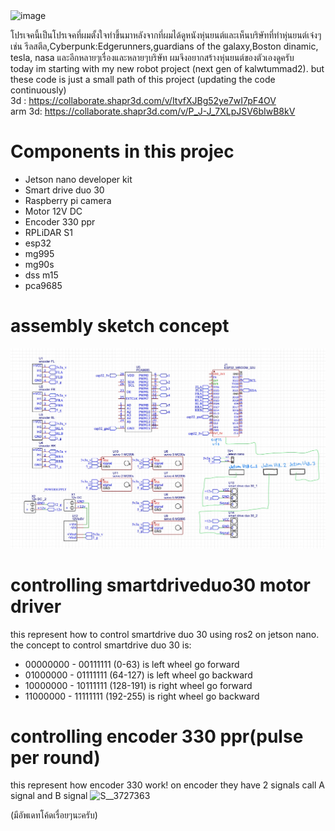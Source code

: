 <img width="950" alt="image" src="https://github.com/aelde/mobileRobot_remake_jetson_esp32/assets/79216582/ccd75fab-aa5e-4820-a38a-65b22e38941f">

โปรเจคนี้เป็นโปรเจคที่ผมตั้งใจทำขึ้นมาหลังจากที่ผมได้ดูหนังหุ่นยนต์และเห็นบริษัทที่ทำหุ่นยนต์เจ๋งๆ เช่น รีลสตีล,Cyberpunk:Edgerunners,guardians of the galaxy,Boston dinamic, tesla, nasa และอีกหลายๆเรื่องและหลายๆบริษัท ผมจึงอยากสร้างหุ่นยนต์ของตัวเองดูครับ\
today im starting with my new robot project (next gen of kalwtummad2). but these code is just a small path of this project (updating the code continuously)\
3d : <https://collaborate.shapr3d.com/v/ItvfXJBg52ye7wI7pF4OV>\
arm 3d: <https://collaborate.shapr3d.com/v/P_J-J_7XLpJSV6bIwB8kV>

# Components in this projec
- Jetson nano developer kit
- Smart drive duo 30
- Raspberry pi camera
- Motor 12V DC
- Encoder 330 ppr
- RPLiDAR S1
- esp32
- mg995
- mg90s
- dss m15
- pca9685

# assembly sketch concept
![alt text](model/schematic/SCR-25670228-kuky.png)

# controlling smartdriveduo30 motor driver
this represent how to control smartdrive duo 30 using ros2 on jetson nano.
the concept to control smartdrive duo 30 is:

- 00000000 - 00111111 (0-63) is left wheel go forward
- 01000000 - 01111111 (64-127) is left wheel go backward
- 10000000 - 10111111 (128-191) is right wheel go forward
- 11000000 - 11111111 (192-255) is right wheel go backward

# controlling encoder 330 ppr(pulse per round)
this represent how encoder 330 work!
on encoder they have 2 signals call A signal and B signal
![S__3727363](https://github.com/aelde/mobileRobot_remake_jetson_esp32/assets/79216582/977466c0-7696-4b37-be79-eb2625588115)


(มีอัพเดทโค้ดเรื่อยๆนะครับ)
